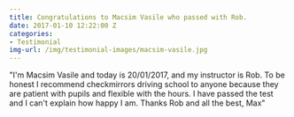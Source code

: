 ```yaml
---
title: Congratulations to Macsim Vasile who passed with Rob.
date: 2017-01-10 12:22:00 Z
categories:
- Testimonial
img-url: /img/testimonial-images/macsim-vasile.jpg
---
```


"I'm Macsim Vasile and today is 20/01/2017, and my instructor is Rob.  To be honest I recommend checkmirrors driving school to anyone because they are patient with pupils and flexible with the hours.  I have passed the test and I can't explain how happy I am.  Thanks Rob and all the best, Max"
